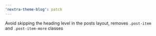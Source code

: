 ```yaml
---
'nextra-theme-blog': patch
---
```


Avoid skipping the heading level in the posts layout, removes `.post-item` and `.post-item-more` classes
